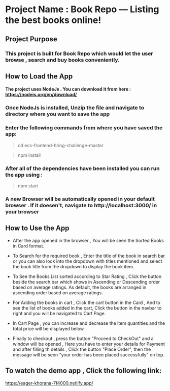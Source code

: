 # Project Name : Book Repo — Listing the best books online!

## Project Purpose

### This project is built for Book Repo which would let the user browse , search and buy books conveniently.


## How to Load the App

#### The project uses NodeJs . You can download it from here : https://nodejs.org/en/download/ 

### Once NodeJs is installed, Unzip the file and navigate to directory where you want to save the app

### Enter the following commands from where you have saved the app:
> cd ecs-frontend-hring-challenge-master

> npm install

### After all of the dependencies have been installed you can run the app using :

>npm start

### A new Browser will be automatically opened in your default browser . If it doesen't, navigate to http://localhost:3000/ in your browser


## How to Use the App
 * After the app opened in the browser , You will be seen the Sorted Books in Card format.

 * To Search for the required book , Enter the title of the book in search bar or you can also look into the dropdown with titles mentioned and select the book title from the dropdown to display the 
 book item.

 * To See the Books List sorted according to Star Rating , Click the button beside the search bar which shows in Ascending or Descending order based on average ratings. As default, the books are arranged in ascending order based on average ratings.

 * For Adding the books in cart , Click the cart button in the Card , And to see the list of books added in the cart, Click the button in the navbar to right and you will be navigated to Cart Page.

 * In Cart Page , you can increase and decrease the item quantities and the total price will be displayed below 

 * Finally to checkout , press the button "Proceed to CheckOut" and a window will be opened , Here 
 you have to enter your details for Payment and after filling th details , Click the button "Place Order", then the  message will be seen "your order has been placed successfully" on top.


## To watch the demo app , Click the following link:

https://eager-khorana-7f4000.netlify.app/













